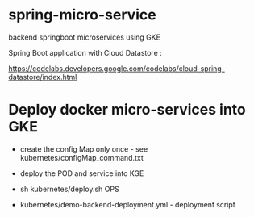 # spring-micro-service
backend springboot microservices using GKE

Spring Boot application with Cloud Datastore : 

https://codelabs.developers.google.com/codelabs/cloud-spring-datastore/index.html

# Deploy docker micro-services into GKE

- create the config Map only once - see kubernetes/configMap_command.txt

- deploy the POD and service into KGE

- sh kubernetes/deploy.sh OPS

- kubernetes/demo-backend-deployment.yml - deployment script
